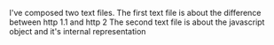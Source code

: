 I've composed two text files. 
The first text file is about the difference between http 1.1 and http 2
The second text file is about the javascript object and it's internal representation
